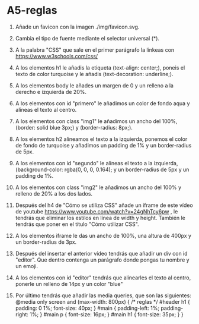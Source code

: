 # A5-reglas
1. Añade un favicon con la imagen ./img/favicon.svg.

2. Cambia el tipo de fuente mediante el selector universal (*).

3. A la palabra "CSS" que sale en el primer parágrafo la linkeas con https://www.w3schools.com/css/

4. A los elementos h1 le añadis la etiqueta (text-align: center;), poneis el texto de color turquoise y le añadis (text-decoration: underline;).

5. A los elementos body le añades un margen de 0 y un relleno a la derecho e izquierda de 20%.

6. A los elementos con id "primero" le añadimos un color de fondo aqua y alineas el texto al centro.

7. A los elementos con class "img1" le añadimos un ancho del 100%, (border: solid blue 3px;) y
(border-radius: 8px;).

8. A los elementos h2 alineamos el texto a la izquierda, ponemos el color de fondo de turquoise y añadimos un padding de 1% y un border-radius de 5px.

9. A los elementos con id "segundo" le alineas el texto a la izquierda, (background-color: rgba(0, 0, 0, 0.164); y un border-radius de 5px y un padding de 1%.

10. A los elementos con class "img2" le añadimos un ancho del 100% y relleno de 20% a los dos lados. 

11. Después del h4 de "Cómo se utiliza CSS" añade un iframe de este vídeo de youtube https://www.youtube.com/watch?v=24gNhTcy6pw , le tendrás que eliminar los estilos en línea de width y height. También le tendrás que poner en el título "Cómo utilizar CSS".

12. A los elementos iframe le das un ancho de 100%, una altura de 400px y un border-radius de 3px.

13. Después del insertar el anterior vídeo tendrás que añadir un div con id "editor". Que dentro contenga un parágrafo donde pongas tu nombre y un emoji.

14. A los elementos con id "editor" tendrás que alinearles el texto al centro, ponerle un relleno de 14px y un color "blue"

15. Por último tendrás que añadir las media queries, que son las siguientes:
@media only screen and (max-width: 800px) {
    /* reglas */
    #header h1 {
        padding: 0 1%;
        font-size: 40px;
    }
    #main {
        padding-left: 1%;
        padding-right: 1%;
    }
    #main p {
        font-size: 16px;
    }
    #main h1 {
        font-size: 35px;
    }
}

